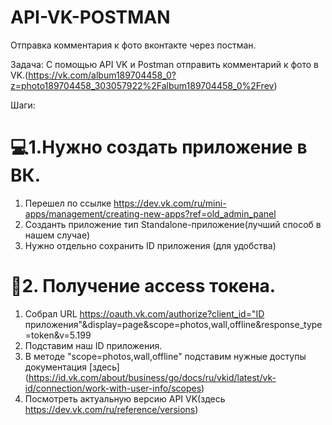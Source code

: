 # API-VK-POSTMAN
Отправка комментария к фото вконтакте через постман.

Задача: С помощью API VK и Postman отправить комментарий к фото в VK.(https://vk.com/album189704458_0?z=photo189704458_303057922%2Falbum189704458_0%2Frev)

Шаги:
# 💻1.Нужно создать приложение в ВК.
  1. Перешел по ссылке https://dev.vk.com/ru/mini-apps/management/creating-new-apps?ref=old_admin_panel
  2.  Созданть приложение  тип Standalone-приложение(лучший способ в нашем случае)
  3.  Нужно отдельно сохранить ID приложения (для удобства)

 # 📩2. Получение access токена.
  1. Собрал URL  https://oauth.vk.com/authorize?client_id="ID приложения"&display=page&scope=photos,wall,offline&response_type=token&v=5.199
  2. Подставим наш ID приложения.
  3. В методе "scope=photos,wall,offline" подставим нужные доступы документация [здесь] (https://id.vk.com/about/business/go/docs/ru/vkid/latest/vk-id/connection/work-with-user-info/scopes)
  4. Посмотреть актуальную версию API VK(здесь https://dev.vk.com/ru/reference/versions)
   

